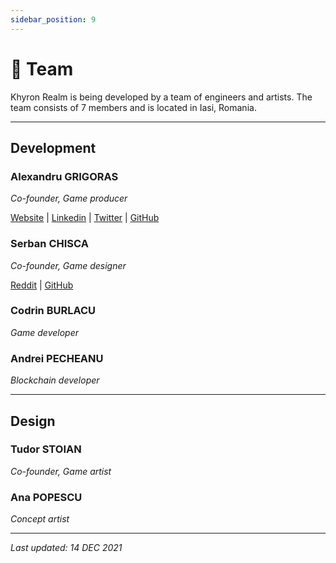 ```yaml
---
sidebar_position: 9
---
```


# 👥 Team

Khyron Realm is being developed by a team of engineers and artists.
The team consists of 7 members and is located in Iasi, Romania.
___

## Development

### Alexandru GRIGORAS
*Co-founder, Game producer*

[Website](https://alexgrigoras.github.io/portfolio/) | [Linkedin](https://www.linkedin.com/in/alexandrugrigoras/) | [Twitter](https://twitter.com/alexandru_grigo) | [GitHub](https://github.com/alexgrigoras)

### Serban CHISCA
*Co-founder, Game designer*

[Reddit](https://www.reddit.com/user/serban1313) | [GitHub](https://github.com/sergane13)

### Codrin BURLACU
*Game developer*

### Andrei PECHEANU
*Blockchain developer*

___

## Design

### Tudor STOIAN
*Co-founder, Game artist*

### Ana POPESCU
*Concept artist*


---

*Last updated: 14 DEC 2021*